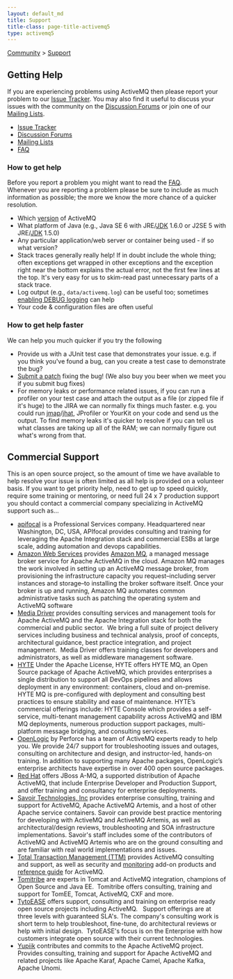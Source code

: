 ```yaml
---
layout: default_md
title: Support
title-class: page-title-activemq5
type: activemq5
---
```


[Community](community) > [Support](support)


Getting Help
------------

If you are experiencing problems using ActiveMQ then please report your problem to our [Issue Tracker](http://issues.apache.org/activemq/browse/AMQ). You may also find it useful to discuss your issues with the community on the [Discussion Forums](discussion-forums) or join one of our [Mailing Lists](mailing-lists).

*   [Issue Tracker](https://issues.apache.org/jira/browse/AMQ)
*   [Discussion Forums](discussion-forums)
*   [Mailing Lists](mailing-lists)
*   [FAQ](faq)

### How to get help

Before you report a problem you might want to read the [FAQ](faq).  
Whenever you are reporting a problem please be sure to include as much information as possible; the more we know the more chance of a quicker resolution.

*   Which [version](http://activemq.apache.orgOverviewOverview/Overview/download) of ActiveMQ
*   What platform of Java (e.g., Java SE 6 with JRE/[JDK](#) 1.6.0 or J2SE 5 with JRE/[JDK](#) 1.5.0)
*   Any particular application/web server or container being used - if so what version?
*   Stack traces generally really help! If in doubt include the whole thing; often exceptions get wrapped in other exceptions and the exception right near the bottom explains the actual error, not the first few lines at the top. It's very easy for us to skim-read past unnecessary parts of a stack trace.
*   Log output (e.g., `data/activemq.log`) can be useful too; sometimes [enabling DEBUG logging](how-do-i-change-the-logging) can help
*   Your code & configuration files are often useful

### How to get help faster

We can help you much quicker if you try the following

*   Provide us with a JUnit test case that demonstrates your issue. e.g. if you think you've found a bug, can you create a test case to demonstrate the bug?
*   [Submit a patch](contributing) fixing the bug! (We also buy you beer when we meet you if you submit bug fixes)
*   For memory leaks or performance related issues, if you can run a profiler on your test case and attach the output as a file (or zipped file if it's huge) to the JIRA we can normally fix things much faster. e.g. you could run [jmap](http://java.sun.com/j2se/1.5.0/docs/tooldocs/share/jmap.html)/[jhat](http://java.sun.com/javase/6/docs/technotes/tools/share/jhat.html), JProfiler or YourKit on your code and send us the output. To find memory leaks it's quicker to resolve if you can tell us what classes are taking up all of the RAM; we can normally figure out what's wrong from that.

Commercial Support
------------------

This is an open source project, so the amount of time we have available to help resolve your issue is often limited as all help is provided on a volunteer basis. If you want to get priority help, need to get up to speed quickly, require some training or mentoring, or need full 24 x 7 production support you should contact a commercial company specializing in ActiveMQ support such as...

*   [apifocal](https://apifocal.com) is a Professional Services company. Headquartered near Washington, DC, USA, APIfocal provides consulting and training for leveraging the Apache Integration stack and commercial ESBs at large scale, adding automation and devops capabilities.
*   [Amazon Web Services](https://aws.amazon.com/) provides [Amazon MQ](https://aws.amazon.com/amazon-mq/), a managed message broker service for Apache ActiveMQ in the cloud. Amazon MQ manages the work involved in setting up an ActiveMQ message broker, from provisioning the infrastructure capacity you request–including server instances and storage–to installing the broker software itself. Once your broker is up and running, Amazon MQ automates common administrative tasks such as patching the operating system and ActiveMQ software
*   [Media Driver](http://mediadriver.com) provides consulting services and management tools for Apache ActiveMQ and the Apache Integration stack for both the commercial and public sector.  We bring a full suite of project delivery services including business and technical analysis, proof of concepts, architectural guidance, best practice integration, and project management.  Media Driver offers training classes for developers and administrators, as well as middleware management software.
*   [HYTE](https://hyte.io/activemq-support/) Under the Apache License, HYTE offers HYTE MQ, an Open Source package of Apache ActiveMQ, which provides enterprises a single distribution to support all DevOps pipelines and allows deployment in any environment: containers, cloud and on-premise. HYTE MQ is pre-configured with deployment and consulting best practices to ensure stability and ease of maintenance.  HYTE’s commercial offerings include: HYTE Console which provides a self-service, multi-tenant management capability across ActiveMQ and IBM MQ deployments, numerous production support packages, multi-platform message bridging, and consulting services.
*   [OpenLogic](http://www.openlogic.com/) by Perforce has a team of ActiveMQ experts ready to help you. We provide 24/7 support for troubleshooting issues and outages, consulting on architecture and design, and instructor-led, hands-on training. In addition to supporting many Apache packages, OpenLogic’s enterprise architects have expertise in over 400 open source packages.
*   [Red Hat](http://www.redhat.com/products/jbossenterprisemiddleware/amq/) offers JBoss A-MQ, a supported distribution of Apache ActiveMQ, that include Enterprise Developer and Production Support, and offer training and consultancy for enterprise deployments.
*   [Savoir Technologies, Inc](http://www.savoirtech.com) provides enterprise consulting, training and support for ActiveMQ, Apache ActiveMQ Artemis, and a host of other Apache service containers. Savoir can provide best practice mentoring for developing with ActiveMQ and ActiveMQ Artemis, as well as architectural/design reviews, troubleshooting and SOA infrastructure implementations. Savoir's staff includes some of the contributors of ActiveMQ and ActiveMQ Artemis who are on the ground consulting and are familiar with real world implementations and issues.
*   [Total Transaction Management (TTM)](http://www.ttmsolutions.com/) provides ActiveMQ consulting and support, as well as security and [monitoring](http://www.ttmsolutions.com/Transactional_Software_Solutions/Active_Monitor_AMon.php/) add-on products and [reference guide](http://www.ttmsolutions.com/Apache_Software/ActiveMQ_Reference_Guide.php) for ActiveMQ.
*   [Tomitribe](http://tomitribe.com) are experts in Tomcat and ActiveMQ integration, champions of Open Source and Java EE.  Tomitribe offers consulting, training and support for TomEE, Tomcat, ActiveMQ, CXF and more.
*   [TytoEASE](http://www.tytoease.com/activemq) offers support, consulting and training on enterprise ready open source projects including ActiveMQ.   Support offerings are at three levels with guaranteed SLA's. The company's consulting work is short term to help troubleshoot, fine-tune, do architectural reviews or help with initial design.  TytoEASE's focus is on the Enterprise with how customers integrate open source with their current technologies.
*   [Yupiik](https://www.yupiik.com) contributes and commits to the Apache ActiveMQ project. Provides consulting, training and support for Apache ActiveMQ and related projects like Apache Karaf, Apache Camel, Apache Kafka, Apache Unomi.

